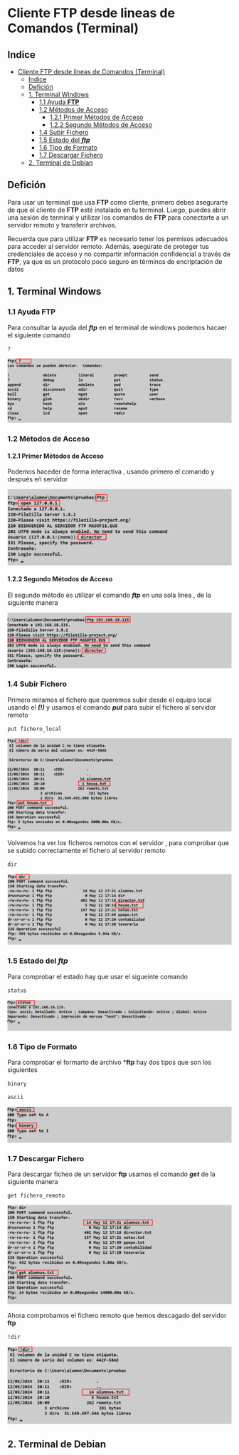 # Cliente FTP desde lineas de Comandos (Terminal)

## Indice 

- [Cliente FTP desde lineas de Comandos (Terminal)](#cliente-ftp-desde-lineas-de-comandos-terminal)
  - [Indice](#indice)
  - [Defición](#defición)
  - [1. Terminal Windows](#1-terminal-windows)
    - [1.1 Ayuda **FTP**](#11-ayuda-ftp)
    - [1.2 Métodos de Acceso](#12-métodos-de-acceso)
      - [1.2.1 Primer Métodos de Acceso](#121-primer-métodos-de-acceso)
      - [1.2.2 Segundo Métodos de Acceso](#122-segundo-métodos-de-acceso)
    - [1.4 Subir Fichero](#14-subir-fichero)
    - [1.5 Estado del ***ftp***](#15-estado-del-ftp)
    - [1.6 Tipo de Formato](#16-tipo-de-formato)
    - [1.7 Descargar Fichero](#17-descargar-fichero)
  - [2. Terminal de Debian](#2-terminal-de-debian)


## Defición 

Para usar un terminal que usa **FTP** como cliente, primero debes asegurarte de que el cliente de **FTP** esté instalado en tu terminal. Luego, puedes abrir una sesión de terminal y utilizar los comandos de **FTP** para conectarte a un servidor remoto y transferir archivos.

Recuerda que para utilizar **FTP** es necesario tener los permisos adecuados para acceder al servidor remoto. Además, asegúrate de proteger tus credenciales de acceso y no compartir información confidencial a través de **FTP**, ya que es un protocolo poco seguro en términos de encriptación de datos

## 1. Terminal Windows

### 1.1 Ayuda **FTP**

Para consultar la ayuda del ***ftp*** en el terminal de windows podemos hacaer el siguiente comando 

~~~
?
~~~

![Ayuda FTP](./img/comandos_terminal/1_ayuda_terminal.png)


### 1.2 Métodos de Acceso

#### 1.2.1 Primer Métodos de Acceso

Podemos haceder de forma interactiva , usando primero el comando y después eñ servidor 

![Primer Métodos de Acceso](./img/comandos_terminal/2_primer_metodo_inicio.png)


#### 1.2.2 Segundo Métodos de Acceso

El segundo método es utilizar el comando ***ftp*** en una sola linea , de la siguiente manera 

![Segundo Métodos de Acceso](./img/comandos_terminal/3_segundo_metodo_inicio.png)

### 1.4 Subir Fichero 

Primero miramos el fichero que queremos subir desde el equipo local usando el ***(!)*** y usamos el comando ***put*** para subir el fichero al servidor remoto

~~~
put fichero_local
~~~

![Subir Fichero](./img/comandos_terminal/4_subir_fichero.png)

Volvemos ha ver los ficheros remotos con el servidor , para comprobar que se subido correctamente el fichero al servidor remoto 

~~~
dir 
~~~
![Comprobar Subir Fichero](./img/comandos_terminal/5_comprobar_subir_fichero.png)

### 1.5 Estado del ***ftp***

Para comprobar el estado hay que usar el sigueinte comando 

~~~
status
~~~

![Estado](./img/comandos_terminal/6_ver_estado_ftp.png)

### 1.6 Tipo de Formato

Para comprobar el formarto de archivo ***ftp** hay dos tipos que son los siguientes 

~~~
binary
~~~
~~~
ascii
~~~

![Tipo de Formato](./img/comandos_terminal/7_formato_ftp.png)

### 1.7 Descargar Fichero

Para descargar ficheo de un servidor **ftp** usamos el comando ***get*** de la siguiente manera 

~~~
get fichero_remoto
~~~

![Descargar Fichero](./img/comandos_terminal/8_descarga_fichero.png)

Ahora comprobamos el fichero remoto que hemos descagado del servidor **ftp** 

~~~
!dir
~~~

![Comprobar Descargar Fichero](./img/comandos_terminal/8_comprobar_descarga_fichero.png)

## 2. Terminal de Debian 